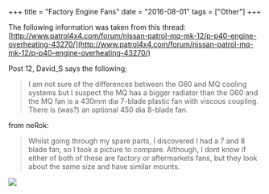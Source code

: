 +++
title = "Factory Engine Fans"
date = "2016-08-01"
tags = ["Other"]
+++

The following information was taken from this thread: [http://www.patrol4x4.com/forum/nissan-patrol-mq-mk-12/p-p40-engine-overheating-43270/](http://www.patrol4x4.com/forum/nissan-patrol-mq-mk-12/p-p40-engine-overheating-43270/)

Post 12, David_S says the following;

 > I am not sure of the differences between the G60 and MQ cooling systems but I suspect the MQ has a bigger radiator than the G60 and the MQ fan is a 430mm dia 7-blade plastic fan with viscous coupling. There is (was?) an optional 450 dia 8-blade fan.

from neRok:

 > Whilst going through my spare parts, I discovered I had a 7 and 8 blade fan, so I took a picture to compare. Although, I dont know if either of both of these are factory or aftermarkets fans, but they look about the same size and have similar mounts.

[![][Image: fans]][Image: fans]

[Image: fans]: /wiki/other/factory-engine-fans/factory-fans.jpg
